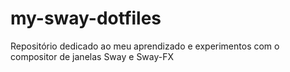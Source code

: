 # my-sway-dotfiles
 Repositório dedicado ao meu aprendizado e experimentos com o compositor de janelas Sway e Sway-FX
 
 <img align="left" height="150" src="https://media1.tenor.com/m/WVrQeClKwq8AAAAC/haha-crazy-eyes.gif" style="display:none;" /> 

